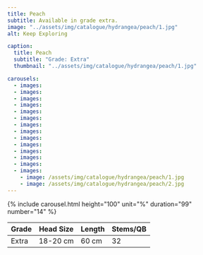 ```yaml
---
title: Peach
subtitle: Available in grade extra.
image: "../assets/img/catalogue/hydrangea/peach/1.jpg"
alt: Keep Exploring

caption: 
  title: Peach
  subtitle: "Grade: Extra"
  thumbnail: "../assets/img/catalogue/hydrangea/peach/1.jpg"

carousels:
  - images:
  - images:
  - images:
  - images:
  - images:
  - images:
  - images:
  - images:
  - images:
  - images:
  - images:
  - images:
  - images:
  - images:
    - image: /assets/img/catalogue/hydrangea/peach/1.jpg
    - image: /assets/img/catalogue/hydrangea/peach/2.jpg
---
```


{% include carousel.html height="100" unit="%" duration="99" number="14" %}

| Grade | Head Size | Length | Stems/QB |
|-------|-----------|--------|----------|
| Extra |  18-20 cm | 60 cm  |    32    |